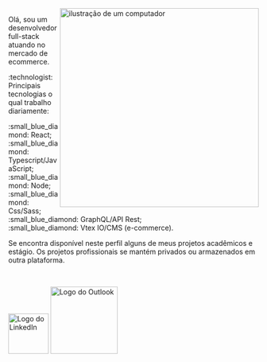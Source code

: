 <!-- <div align="center">
  <a href="https://github.com/MarceloAugustoMonteiro">
  <img height="180em" src="https://github-readme-stats.vercel.app/api/top-langs/?username=marceloaugustomonteiro&layout=compact&langs_count=7&theme=dracula"/>
</div> -->

<img src="https://raw.githubusercontent.com/MicaelliMedeiros/micaellimedeiros/master/image/computer-illustration.png" alt="ilustração de um computador" min-width="400px" max-width="400px" width="400px" align="right">

<p align="left">
  Olá, sou um desenvolvedor full-stack atuando no mercado de ecommerce. 
</p>

<p align="left">
  :technologist: Principais tecnologias o qual trabalho diariamente:
</p>
<p align="left">
  :small_blue_diamond: React; <br>
  :small_blue_diamond: Typescript/JavaScript; <br>
  :small_blue_diamond: Node; <br>
  :small_blue_diamond: Css/Sass; <br>
  :small_blue_diamond: GraphQL/API Rest; <br>
  :small_blue_diamond: Vtex IO/CMS (e-commerce). <br>
</p>

<p align="left">
  Se encontra disponível neste perfil alguns de meus projetos acadêmicos e estágio. Os projetos profissionais se mantém privados ou armazenados em outra plataforma.
</p>

<br>

<p align="left">
  <a href="https://www.linkedin.com/in/marceloamonteiro/" target="_blank" title="LinkedIn">
  <img src="https://img.shields.io/badge/LinkedIn-0A66C2?logo=linkedin&logoColor=white&style=for-the-badge" width="81" alt="Logo do LinkedIn" /></a>
  <a href="mailto:marceelomonteeiro@hotmail.com" title="Outlook">
  <img src="https://img.shields.io/badge/Microsoft_Outlook-0078D4?logo=microsoft-outlook&logoColor=white&style=for-the-badge" width="135" alt="Logo do Outlook" /></a>
</p>

<!--<div style="display: inline_block;">
  <br>
  <img alt="JavaScript" height="30" width="40" src="https://raw.githubusercontent.com/devicons/devicon/master/icons/javascript/javascript-plain.svg">
  <img alt="Typescript" height="30" width="40" src="https://raw.githubusercontent.com/devicons/devicon/master/icons/typescript/typescript-plain.svg"> 
  <img alt="Java" height="37" width="47" src="https://cdn.jsdelivr.net/gh/devicons/devicon/icons/java/java-original-wordmark.svg">
  <img alt="React" height="30" width="40" src="https://raw.githubusercontent.com/devicons/devicon/master/icons/react/react-original.svg">
  <img alt="GraphQL" height="40" width="40" src="https://raw.githubusercontent.com/graphql/graphql-playground/main/packages/graphql-playground-electron/static/icons/icon.ico">
  <img alt="HTML" height="30" width="40" src="https://raw.githubusercontent.com/devicons/devicon/master/icons/html5/html5-original.svg">
  <img alt="CSS" height="30" width="40" src="https://raw.githubusercontent.com/devicons/devicon/master/icons/css3/css3-original.svg">
</div> -->
